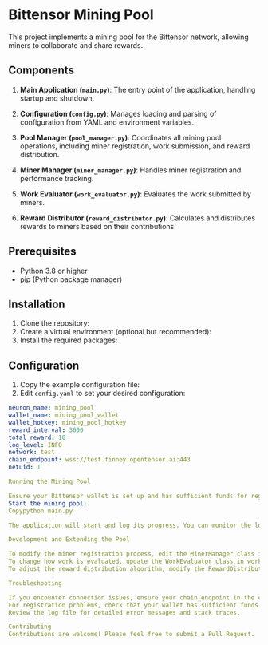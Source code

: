 # Bittensor Mining Pool

This project implements a mining pool for the Bittensor network, allowing miners to collaborate and share rewards.

## Components

1. **Main Application (`main.py`)**: The entry point of the application, handling startup and shutdown.

2. **Configuration (`config.py`)**: Manages loading and parsing of configuration from YAML and environment variables.

3. **Pool Manager (`pool_manager.py`)**: Coordinates all mining pool operations, including miner registration, work submission, and reward distribution.

4. **Miner Manager (`miner_manager.py`)**: Handles miner registration and performance tracking.

5. **Work Evaluator (`work_evaluator.py`)**: Evaluates the work submitted by miners.

6. **Reward Distributor (`reward_distributor.py`)**: Calculates and distributes rewards to miners based on their contributions.

## Prerequisites

- Python 3.8 or higher
- pip (Python package manager)

## Installation

1. Clone the repository:
2. Create a virtual environment (optional but recommended):
3. Install the required packages:

## Configuration

1. Copy the example configuration file:
2. Edit `config.yaml` to set your desired configuration:
```yaml
neuron_name: mining_pool
wallet_name: mining_pool_wallet
wallet_hotkey: mining_pool_hotkey
reward_interval: 3600
total_reward: 10
log_level: INFO
network: test
chain_endpoint: wss://test.finney.opentensor.ai:443
netuid: 1

Running the Mining Pool

Ensure your Bittensor wallet is set up and has sufficient funds for registration and operations.
Start the mining pool:
Copypython main.py

The application will start and log its progress. You can monitor the log file (mining_pool.log) for detailed information.

Development and Extending the Pool

To modify the miner registration process, edit the MinerManager class in miner_manager.py.
To change how work is evaluated, update the WorkEvaluator class in work_evaluator.py.
To adjust the reward distribution algorithm, modify the RewardDistributor class in reward_distributor.py.

Troubleshooting

If you encounter connection issues, ensure your chain_endpoint in the configuration is correct and accessible.
For registration problems, check that your wallet has sufficient funds and that you're using the correct netuid.
Review the log file for detailed error messages and stack traces.

Contributing
Contributions are welcome! Please feel free to submit a Pull Request.
